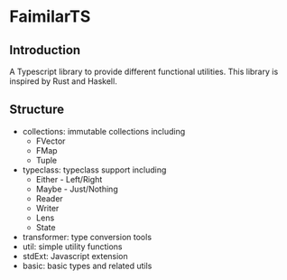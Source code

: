 # FaimilarTS
## Introduction
A Typescript library to provide different functional utilities. This library is inspired by Rust and Haskell.

## Structure
- collections: immutable collections including
  - FVector
  - FMap
  - Tuple
- typeclass: typeclass support including
  - Either - Left/Right
  - Maybe - Just/Nothing
  - Reader
  - Writer
  - Lens
  - State
- transformer: type conversion tools
- util: simple utility functions
- stdExt: Javascript extension
- basic: basic types and related utils